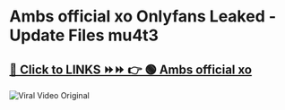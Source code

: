 
 # Ambs official xo Onlyfans Leaked - Update Files mu4t3

## <h2><a href="https://clipsfans.com/Ambs_official_xo&ref=git">🔗 Click to LINKS ⏩⏩ 👉 🟢 Ambs official xo </a></h2>

<a href="https://clipsfans.com/Ambs_official_xo&ref=git" rel="nofollow" data-target="animated-image.originalLink"><img src="https://i.ibb.co.com/xMMVF88/686577567.gif" alt="Viral Video Original" style="max-width: 100%; display: inline-block;" data-target="animated-image.originalImage"></a>

